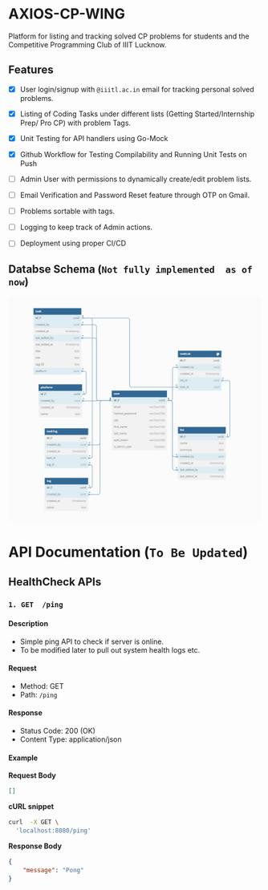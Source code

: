 # AXIOS-CP-WING
Platform for listing and tracking solved CP problems for students and the Competitive Programming Club of IIIT Lucknow.

## Features
- [x] User login/signup with `@iiitl.ac.in` email for tracking personal solved problems.
- [X] Listing of Coding Tasks under different lists (Getting Started/Internship Prep/ Pro CP) with problem Tags.
- [X] Unit Testing for API handlers using Go-Mock
- [X] Github Workflow for Testing Compilability and Running Unit Tests on Push
- [ ] Admin User with permissions to dynamically create/edit problem lists.
- [ ] Email Verification and Password Reset feature through OTP on Gmail.
- [ ] Problems sortable with tags.
- [ ] Logging to keep track of Admin actions. 

- [ ] Deployment using proper CI/CD  


## Databse Schema (`Not fully implemented  as of now`)
![DB Schema](./resources/images/DB%20Schema.jpg)



# API Documentation (`To Be Updated`)



## HealthCheck APIs


### `1. GET  /ping`

#### Description

- Simple ping API to check if server is online.
- To be modified later to pull out system health logs etc.


#### Request

- Method: GET
- Path: `/ping`

#### Response

- Status Code: 200 (OK)
- Content Type: application/json


#### Example

**Request Body**
```json
[]
```

**cURL snippet**
```bash
curl  -X GET \
  'localhost:8080/ping'
```

**Response Body**
```json
{
    "message": "Pong"
}
```

